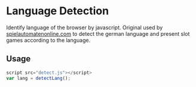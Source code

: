 # Language Detection
Identify language of the browser by javascript. Original used by [spielautomatenonline.com](https://www.spielautomatenonline.com/) to detect the german language and present slot games according to the language. 

## Usage
```javascript
script src="detect.js"></script>
var lang = detectLang();
```
